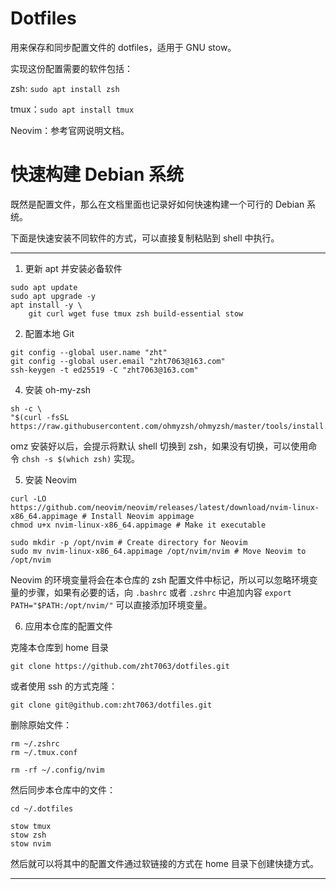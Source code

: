 # Dotfiles

用来保存和同步配置文件的 dotfiles，适用于 GNU stow。

实现这份配置需要的软件包括：

zsh: `sudo apt install zsh`

tmux：`sudo apt install tmux`

Neovim：参考官网说明文档。

# 快速构建 Debian 系统

既然是配置文件，那么在文档里面也记录好如何快速构建一个可行的 Debian 系统。

下面是快速安装不同软件的方式，可以直接复制粘贴到 shell 中执行。

---

1. 更新 apt 并安装必备软件

```shell
sudo apt update 
sudo apt upgrade -y 
apt install -y \
    git curl wget fuse tmux zsh build-essential stow
```

2. 配置本地 Git

```shell
git config --global user.name "zht"
git config --global user.email "zht7063@163.com"
ssh-keygen -t ed25519 -C "zht7063@163.com"
```
4. 安装 oh-my-zsh

```shell
sh -c \
"$(curl -fsSL https://raw.githubusercontent.com/ohmyzsh/ohmyzsh/master/tools/install.sh)"
```

omz 安装好以后，会提示将默认 shell 切换到 zsh，如果没有切换，可以使用命令 `chsh -s $(which zsh)` 实现。

5. 安装 Neovim

```shell
curl -LO https://github.com/neovim/neovim/releases/latest/download/nvim-linux-x86_64.appimage # Install Neovim appimage
chmod u+x nvim-linux-x86_64.appimage # Make it executable

sudo mkdir -p /opt/nvim # Create directory for Neovim 
sudo mv nvim-linux-x86_64.appimage /opt/nvim/nvim # Move Neovim to /opt/nvim

```

Neovim 的环境变量将会在本仓库的 zsh 配置文件中标记，所以可以忽略环境变量的步骤，如果有必要的话，向 `.bashrc` 或者 `.zshrc` 中追加内容 `export PATH="$PATH:/opt/nvim/"` 可以直接添加环境变量。

6. 应用本仓库的配置文件

克隆本仓库到 home 目录

```shell
git clone https://github.com/zht7063/dotfiles.git
```

或者使用 ssh 的方式克隆：

```shell
git clone git@github.com:zht7063/dotfiles.git
```

删除原始文件：

```shell
rm ~/.zshrc
rm ~/.tmux.conf

rm -rf ~/.config/nvim

```
然后同步本仓库中的文件：

```shell
cd ~/.dotfiles

stow tmux
stow zsh
stow nvim

```
然后就可以将其中的配置文件通过软链接的方式在 home 目录下创建快捷方式。

---

